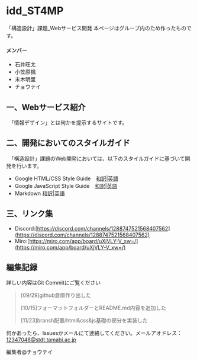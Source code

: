 # idd_ST4MP

「構造設計」課題_Webサービス開発
本ページはグループ内のため作ったものです。

#### メンバー

- 石井旺太　
- 小笠原楓　
- 末木明里　
- チョウテイ

## 一、Webサービス紹介

　「情報デザイン」とは何かを提示するサイトです。

## 二、開発においてのスタイルガイド

　「構造設計」課題のWeb開発においては、以下のスタイルガイドに基づいて開発を行います。

- Google HTML/CSS Style Guide　[和訳](docs/guidelines/rule-style-guide.md)|[英語](https://google.github.io/styleguide/htmlcssguide.html)
- Google JavaScript Style Guide　[和訳](https://cou929.nu/data/google_javascript_style_guide/)|[英語](https://google.github.io/styleguide/jsguide.html)
- Markdown [和訳](https://help.docbase.io/posts/13697)|[英語](https://daringfireball.net/projects/markdown/syntax)

## 三、リンク集

- Discord:[https://discord.com/channels/1288747521568407562](https://discord.com/channels/1288747521568407562)
- Miro:[https://miro.com/app/board/uXjVLY-V_xw=/](https://miro.com/app/board/uXjVLY-V_xw=/)

## 編集記録

詳しい内容はGit Commitにご覧ください

> [09/29]github倉庫作り出した
>
> [10/15]フォーマットフォルダーとREADME.md内容を追加した
>
> [11/23]bransh配置/html&css&js基礎の部分を実装した


何かあったら、Issuesかメールにて連絡してください。メールアオドレス：12347048@stdt.tamabi.ac.jp

編集者@チョウテイ
